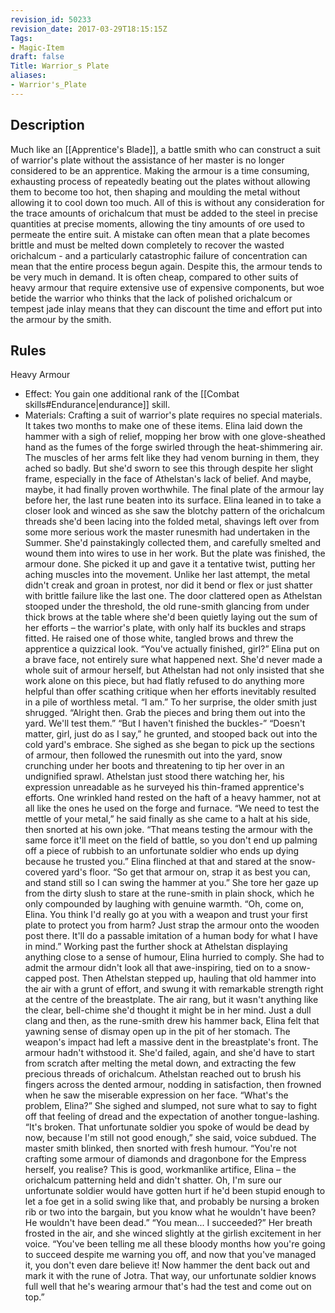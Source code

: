 ```yaml
---
revision_id: 50233
revision_date: 2017-03-29T18:15:15Z
Tags:
- Magic-Item
draft: false
Title: Warrior_s Plate
aliases:
- Warrior's_Plate
---
```

## Description
Much like an [[Apprentice's Blade]], a battle smith who can construct a suit of warrior's plate without the assistance of her master is no longer considered to be an apprentice. Making the armour is a time consuming, exhausting process of repeatedly beating out the plates without allowing them to become too hot, then shaping and moulding the metal without allowing it to cool down too much. All of this is without any consideration for the trace amounts of orichalcum that must be added to the steel in precise quantities at precise moments, allowing the tiny amounts of ore used to permeate the entire suit. A mistake can often mean that a plate becomes brittle and must be melted down completely to recover the wasted orichalcum - and a particularly catastrophic failure of concentration can mean that the entire process begun again.
Despite this, the armour tends to be very much in demand. It is often cheap, compared to other suits of heavy armour that require extensive use of expensive components, but woe betide the warrior who thinks that the lack of polished orichalcum or tempest jade inlay means that they can discount the time and effort put into the armour by the smith.
## Rules
Heavy Armour
* Effect: You gain one additional rank of the [[Combat skills#Endurance|endurance]] skill.
* Materials: Crafting a suit of warrior's plate requires no special materials. It takes two months to make one of these items.
Elina laid down the hammer with a sigh of relief, mopping her brow with one glove-sheathed hand as the fumes of the forge swirled through the heat-shimmering air. The muscles of her arms felt like they had venom burning in them, they ached so badly. But she'd sworn to see this through despite her slight frame, especially in the face of Athelstan's lack of belief.
And maybe, maybe, it had finally proven worthwhile. The final plate of the armour lay before her, the last rune beaten into its surface. Elina leaned in to take a closer look and winced as she saw the blotchy pattern of the orichalcum threads she'd been lacing into the folded metal, shavings left over from some more serious work the master runesmith had undertaken in the Summer. She'd painstakingly collected them, and carefully smelted and wound them into wires to use in her work.
But the plate was finished, the armour done. She picked it up and gave it a tentative twist, putting her aching muscles into the movement. Unlike her last attempt, the metal didn't creak and groan in protest, nor did it bend or flex or just shatter with brittle failure like the last one.
The door clattered open as Athelstan stooped under the threshold, the old rune-smith glancing from under thick brows at the table where she'd been quietly laying out the sum of her efforts – the warrior's plate, with only half its buckles and straps fitted.
He raised one of those white, tangled brows and threw the apprentice a quizzical look. “You've actually finished, girl?”
Elina put on a brave face, not entirely sure what happened next. She'd never made a whole suit of armour herself, but Athelstan had not only insisted that she work alone on this piece, but had flatly refused to do anything more helpful than offer scathing critique when her efforts inevitably resulted in a pile of worthless metal. “I am.”
To her surprise, the older smith just shrugged. “Alright then. Grab the pieces and bring them out into the yard. We'll test them.”
“But I haven't finished the buckles-”
“Doesn't matter, girl, just do as I say,” he grunted, and stooped back out into the cold yard's embrace.
She sighed as she began to pick up the sections of armour, then followed the runesmith out into the yard, snow crunching under her boots and threatening to tip her over in an undignified sprawl. Athelstan just stood there watching her, his expression unreadable as he surveyed his thin-framed apprentice's efforts. One wrinkled hand rested on the haft of a heavy hammer, not at all like the ones he used on the forge and furnace.
“We need to test the mettle of your metal,” he said finally as she came to a halt at his side, then snorted at his own joke. “That means testing the armour with the same force it'll meet on the field of battle, so you don't end up palming off a piece of rubbish to an unfortunate soldier who ends up dying because he trusted you.” Elina flinched at that and stared at the snow-covered yard's floor. “So get that armour on, strap it as best you can, and stand still so I can swing the hammer at you.”
She tore her gaze up from the dirty slush to stare at the rune-smith in plain shock, which he only compounded by laughing with genuine warmth. “Oh, come on, Elina. You think I'd really go at you with a weapon and trust your first plate to protect you from harm? Just strap the armour onto the wooden post there. It'll do a passable imitation of a human body for what I have in mind.”
Working past the further shock at Athelstan displaying anything close to a sense of humour, Elina hurried to comply. She had to admit the armour didn't look all that awe-inspiring, tied on to a snow-capped post. Then Athelstan stepped up, hauling that old hammer into the air with a grunt of effort, and swung it with remarkable strength right at the centre of the breastplate.
The air rang, but it wasn't anything like the clear, bell-chime she'd thought it might be in her mind. Just a dull clang and then, as the rune-smith drew his hammer back, Elina felt that yawning sense of dismay open up in the pit of her stomach.
The weapon's impact had left a massive dent in the breastplate's front. The armour hadn't withstood it. She'd failed, again, and she'd have to start from scratch after melting the metal down, and extracting the few precious threads of orichalcum.
Athelstan reached out to brush his fingers across the dented armour, nodding in satisfaction, then frowned when he saw the miserable expression on her face. “What's the problem, Elina?”
She sighed and slumped, not sure what to say to fight off that feeling of dread and the expectation of another tongue-lashing. “It's broken. That unfortunate soldier you spoke of would be dead by now, because I'm still not good enough,” she said, voice subdued.
The master smith blinked, then snorted with fresh humour. “You're not crafting some armour of diamonds and dragonbone for the Empress herself, you realise? This is good, workmanlike artifice, Elina – the orichalcum patterning held and didn't shatter. Oh, I'm sure our unfortunate soldier would have gotten hurt if he'd been stupid enough to let a foe get in a solid swing like that, and probably be nursing a broken rib or two into the bargain, but you know what he wouldn't have been? He wouldn't have been dead.”
“You mean... I succeeded?” Her breath frosted in the air, and she winced slightly at the girlish excitement in her voice.
“You've been telling me all these bloody months how you're going to succeed despite me warning you off, and now that you've managed it, you don't even dare believe it! Now hammer the dent back out and mark it with the rune of Jotra. That way, our unfortunate soldier knows full well that he's wearing armour that's had the test and come out on top.”